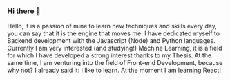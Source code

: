 ### Hi there 👋

Hello, it is a passion of mine to learn new techniques and skills every day, you can say that it is the engine that moves me. I have dedicated myself to Backend development with the Javascript (Node) and Python languages. Currently I am very interested (and studying!) Machine Learning, it is a field for which I have developed a strong interest thanks to my Thesis. At the same time, I am venturing into the field of Front-end Development, because why not? I already said it: I like to learn. At the moment I am learning React!

<!--
**seijasdz/seijasdz** is a ✨ _special_ ✨ repository because its `README.md` (this file) appears on your GitHub profile.

Here are some ideas to get you started:

- 🔭 I’m currently working on ...
- 🌱 I’m currently learning ...
- 👯 I’m looking to collaborate on ...
- 🤔 I’m looking for help with ...
- 💬 Ask me about ...
- 📫 How to reach me: ...
- 😄 Pronouns: ...
- ⚡ Fun fact: ...
-->
